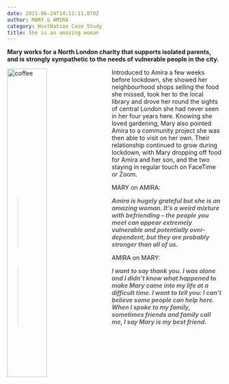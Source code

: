 ```yaml
---
date: 2021-06-24T14:13:11.870Z
author: MARY & AMIRA
category: HostNation Case Study
title: She is an amazing woman
---
```

**Mary works for a North London charity that supports isolated parents, and is strongly sympathetic to the needs of vulnerable people in the city.** 

<img src="/assets/mary-and-amira.png" alt="coffee" style="width:43%;padding-right:25px;" ALIGN="left" />Introduced to Amira a few weeks before lockdown, she showed her neighbourhood shops selling the food she missed, took her to the local library and drove her round the sights of central London she had never seen in her four years here. Knowing she loved gardening, Mary also pointed Amira to a community project she was then able to visit on her own. Their relationship continued to grow during lockdown, with Mary dropping off food for Amira and her son, and the two staying in regular touch on FaceTime or Zoom.

MARY on AMIRA: 

> ***Amira is hugely grateful but she is an amazing woman. It’s a weird mixture with befriending – the people you meet can appear extremely vulnerable and potentially over-dependent, but they are probably stronger than all of us.***

AMIRA on MARY: 

> ***I want to say thank you. I was alone and I didn’t know what happened to make Mary came into my life at a difficult time. I want to tell you: I can’t believe some people can help here. When I spoke to my family, sometimes friends and family call me, I say Mary is my best friend.***